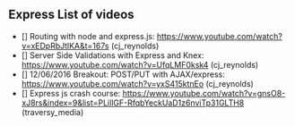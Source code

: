 ## Express List of videos

* [] Routing with node and express.js: https://www.youtube.com/watch?v=xEDpRbJtlKA&t=167s (cj_reynolds)
* [] Server Side Validations with Express and Knex: https://www.youtube.com/watch?v=UfqLMF0ksk4 (cj_reynolds)
* [] 12/06/2016 Breakout: POST/PUT with AJAX/express: https://www.youtube.com/watch?v=yxS415ktnEo (cj_reynolds)
* [] Express js crash course: https://www.youtube.com/watch?v=gnsO8-xJ8rs&index=9&list=PLillGF-RfqbYeckUaD1z6nviTp31GLTH8 (traversy_media)
